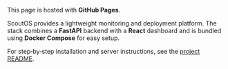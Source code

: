 This page is hosted with **GitHub Pages**.

ScoutOS provides a lightweight monitoring and deployment platform. The stack
combines a **FastAPI** backend with a **React** dashboard and is bundled using
**Docker Compose** for easy setup.

For step‑by‑step installation and server instructions, see the
[project README](../README.md).